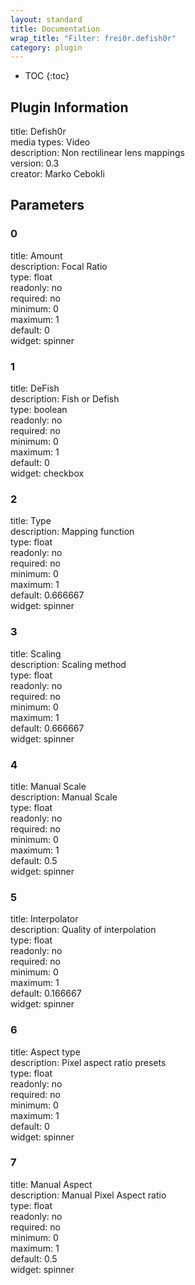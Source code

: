 ```yaml
---
layout: standard
title: Documentation
wrap_title: "Filter: frei0r.defish0r"
category: plugin
---
```

* TOC
{:toc}

## Plugin Information

title: Defish0r  
media types:
Video  
description: Non rectilinear lens mappings  
version: 0.3  
creator: Marko Cebokli  

## Parameters

### 0

title: Amount    
description:
Focal Ratio  
type: float  
readonly: no  
required: no  
minimum: 0  
maximum: 1  
default: 0  
widget: spinner  

### 1

title: DeFish    
description:
Fish or Defish  
type: boolean  
readonly: no  
required: no  
minimum: 0  
maximum: 1  
default: 0  
widget: checkbox  

### 2

title: Type    
description:
Mapping function  
type: float  
readonly: no  
required: no  
minimum: 0  
maximum: 1  
default: 0.666667  
widget: spinner  

### 3

title: Scaling    
description:
Scaling method  
type: float  
readonly: no  
required: no  
minimum: 0  
maximum: 1  
default: 0.666667  
widget: spinner  

### 4

title: Manual Scale    
description:
Manual Scale  
type: float  
readonly: no  
required: no  
minimum: 0  
maximum: 1  
default: 0.5  
widget: spinner  

### 5

title: Interpolator    
description:
Quality of interpolation  
type: float  
readonly: no  
required: no  
minimum: 0  
maximum: 1  
default: 0.166667  
widget: spinner  

### 6

title: Aspect type    
description:
Pixel aspect ratio presets  
type: float  
readonly: no  
required: no  
minimum: 0  
maximum: 1  
default: 0  
widget: spinner  

### 7

title: Manual Aspect    
description:
Manual Pixel Aspect ratio  
type: float  
readonly: no  
required: no  
minimum: 0  
maximum: 1  
default: 0.5  
widget: spinner  

